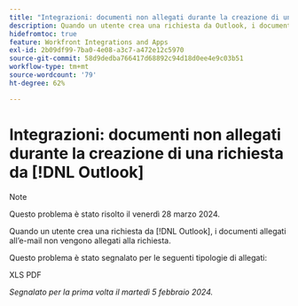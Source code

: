 ```yaml
---
title: "Integrazioni: documenti non allegati durante la creazione di una richiesta da Outlook"
description: Quando un utente crea una richiesta da Outlook, i documenti allegati all’e-mail non vengono allegati alla richiesta.
hidefromtoc: true
feature: Workfront Integrations and Apps
exl-id: 2b09df99-7ba0-4e08-a3c7-a472e12c5970
source-git-commit: 58d9dedba766417d68892c94d18d0ee4e9c03b51
workflow-type: tm+mt
source-wordcount: '79'
ht-degree: 62%

---
```


# Integrazioni: documenti non allegati durante la creazione di una richiesta da [!DNL Outlook]

>[!NOTE]
>
>Questo problema è stato risolto il venerdì 28 marzo 2024.

Quando un utente crea una richiesta da [!DNL Outlook], i documenti allegati all’e-mail non vengono allegati alla richiesta.

Questo problema è stato segnalato per le seguenti tipologie di allegati:

XLS
PDF

_Segnalato per la prima volta il martedì 5 febbraio 2024._
